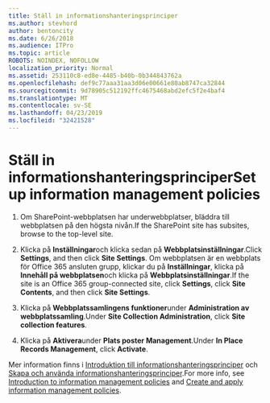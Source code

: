 ```yaml
---
title: Ställ in informationshanteringsprinciper
ms.author: stevhord
author: bentoncity
ms.date: 6/26/2018
ms.audience: ITPro
ms.topic: article
ROBOTS: NOINDEX, NOFOLLOW
localization_priority: Normal
ms.assetid: 253110c8-ed8e-4485-b40b-0b344843762a
ms.openlocfilehash: def9c77aaa31aa3d06e00661e80ab8747ca32844
ms.sourcegitcommit: 9d78905c512192ffc4675468abd2efc5f2e4baf4
ms.translationtype: MT
ms.contentlocale: sv-SE
ms.lasthandoff: 04/23/2019
ms.locfileid: "32421528"
---
```

# <a name="set-up-information-management-policies"></a><span data-ttu-id="5d21e-102">Ställ in informationshanteringsprinciper</span><span class="sxs-lookup"><span data-stu-id="5d21e-102">Set up information management policies</span></span>

1. <span data-ttu-id="5d21e-103">Om SharePoint-webbplatsen har underwebbplatser, bläddra till webbplatsen på den högsta nivån.</span><span class="sxs-lookup"><span data-stu-id="5d21e-103">If the SharePoint site has subsites, browse to the top-level site.</span></span>
    
2. <span data-ttu-id="5d21e-104">Klicka på **Inställningar**och klicka sedan på **Webbplatsinställningar**.</span><span class="sxs-lookup"><span data-stu-id="5d21e-104">Click **Settings**, and then click **Site Settings**.</span></span> <span data-ttu-id="5d21e-105">Om webbplatsen är en webbplats för Office 365 ansluten grupp, klickar du på **Inställningar**, klicka på **Innehåll på webbplatsen**och klicka på **Webbplatsinställningar**.</span><span class="sxs-lookup"><span data-stu-id="5d21e-105">If the site is an Office 365 group-connected site, click **Settings**, click **Site Contents**, and then click **Site Settings**.</span></span>
    
3. <span data-ttu-id="5d21e-106">Klicka på **Webbplatssamlingens funktioner**under **Administration av webbplatssamling**.</span><span class="sxs-lookup"><span data-stu-id="5d21e-106">Under **Site Collection Administration**, click **Site collection features**.</span></span>
    
4. <span data-ttu-id="5d21e-107">Klicka på **Aktivera**under **Plats poster Management**.</span><span class="sxs-lookup"><span data-stu-id="5d21e-107">Under **In Place Records Management**, click **Activate**.</span></span>
    
<span data-ttu-id="5d21e-108">Mer information finns i [Introduktion till informationshanteringsprinciper](https://go.microsoft.com/fwlink/?linkid=404239) och [Skapa och använda informationshanteringsprinciper](https://go.microsoft.com/fwlink/?linkid=2003916).</span><span class="sxs-lookup"><span data-stu-id="5d21e-108">For more info, see [Introduction to information management policies](https://go.microsoft.com/fwlink/?linkid=404239) and [Create and apply information management policies](https://go.microsoft.com/fwlink/?linkid=2003916).</span></span>
  

